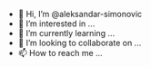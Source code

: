 - 👋 Hi, I’m @aleksandar-simonovic
- 👀 I’m interested in ...
- 🌱 I’m currently learning ...
- 💞️ I’m looking to collaborate on ...
- 📫 How to reach me ...

<!---
SimonovicAleksandar/SimonovicAleksandar is a ✨ special ✨ repository because its `README.md` (this file) appears on your GitHub profile.
You can click the Preview link to take a look at your changes.
--->
